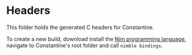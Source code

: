 # Headers

This folder holds the generated C headers for Constantine.

To create a new build, download install the [Nim programming language](https://nim-lang.org/install.html), navigate to Constantine's root folder and call `nimble bindings`.